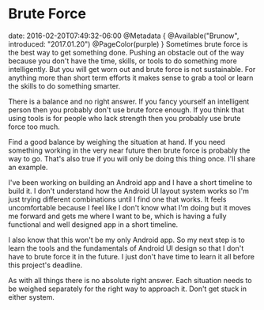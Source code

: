 # Brute Force
date: 2016-02-20T07:49:32-06:00
@Metadata {
  @Available("Brunow", introduced: "2017.01.20")
  @PageColor(purple)
}
Sometimes brute force is the best way to get something done. Pushing an obstacle out of the way because you don't have the time, skills, or tools to do something more intelligently. But you will get worn out and brute force is not sustainable. For anything more than short term efforts it makes sense to grab a tool or learn the skills to do something smarter.

There is a balance and no right answer. If you fancy yourself an intelligent person then you probably don't use brute force enough. If you think that using tools is for people who lack strength then you probably use brute force too much. 

Find a good balance by weighing the situation at hand. If you need something working in the very near future then brute force is probably the way to go. That's also true if you will only be doing this thing once. I'll share an example. 

I've been working on building an Android app and I have a short timeline to build it. I don't understand how the Android UI layout system works so I'm just trying different combinations until I find one that works. It feels uncomfortable because I feel like I don't know what I'm doing but it moves me forward and gets me where I want to be, which is having a fully functional and well designed app in a short timeline.

I also know that this won't be my only Android app. So my next step is to learn the tools and the fundamentals of Android UI design so that I don't have to brute force it in the future. I just don't have time to learn it all before this project's deadline.

As with all things there is no absolute right answer. Each situation needs to be weighed separately for the right way to approach it. Don't get stuck in either system.
